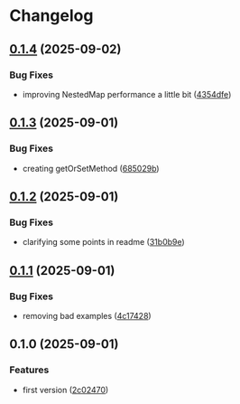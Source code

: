 # Changelog

## [0.1.4](https://github.com/codibre/js-utils/compare/js-tuple@0.1.3...${npm.name}@0.1.4) (2025-09-02)

### Bug Fixes

* improving NestedMap performance a little bit ([4354dfe](https://github.com/codibre/js-utils/commit/4354dfe065081d65e1c67951ff3e4c53704ff986))

## [0.1.3](https://github.com/codibre/js-utils/compare/js-tuple@0.1.2...${npm.name}@0.1.3) (2025-09-01)

### Bug Fixes

* creating getOrSetMethod ([685029b](https://github.com/codibre/js-utils/commit/685029be241a6b1d08c47f14da977caf4bdbade0))

## [0.1.2](https://github.com/codibre/js-utils/compare/js-tuple@0.1.1...${npm.name}@0.1.2) (2025-09-01)

### Bug Fixes

* clarifying some points in readme ([31b0b9e](https://github.com/codibre/js-utils/commit/31b0b9e5a4c80087b480813a26f6700e8fec9632))

## [0.1.1](https://github.com/codibre/js-utils/compare/js-tuple@0.1.0...${npm.name}@0.1.1) (2025-09-01)

### Bug Fixes

* removing bad examples ([4c17428](https://github.com/codibre/js-utils/commit/4c17428afccd74653e889c31fd39ae0728c49b50))

## 0.1.0 (2025-09-01)

### Features

* first version ([2c02470](https://github.com/codibre/js-utils/commit/2c024709c7dd1c0f900abbc4abbcabbb31b2b577))
